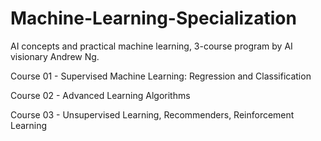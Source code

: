 # Machine-Learning-Specialization
AI concepts and practical machine learning, 3-course program by AI visionary Andrew Ng.

Course 01 - Supervised Machine Learning: Regression and Classification

Course 02 - Advanced Learning Algorithms

Course 03 - Unsupervised Learning, Recommenders, Reinforcement Learning
